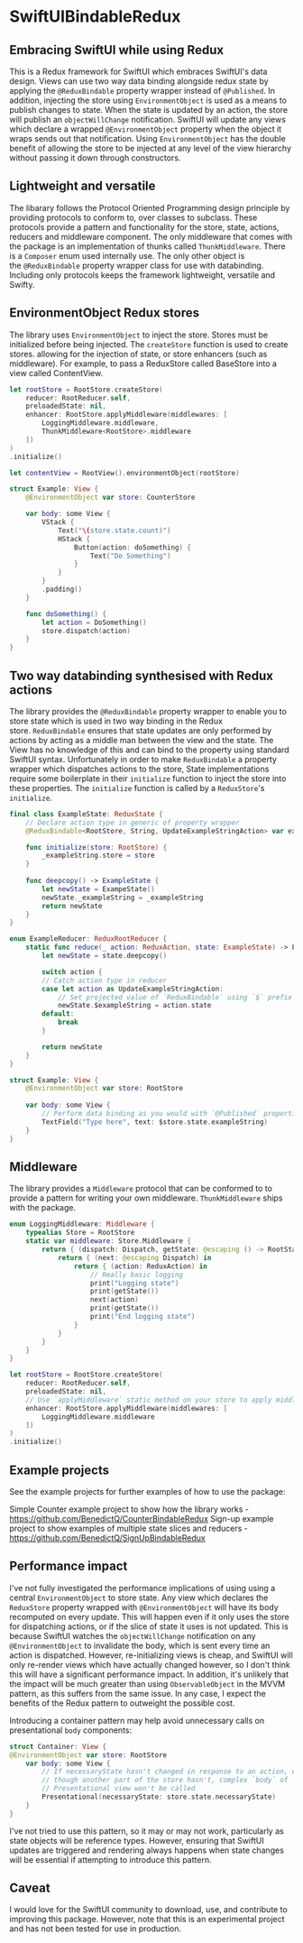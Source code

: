 # SwiftUIBindableRedux

## Embracing SwiftUI while using Redux
This is a Redux framework for SwiftUI which embraces SwiftUI's data design. Views can use two way data binding alongside redux state by applying the `@ReduxBindable` property wrapper instead of `@Published`. In addition, injecting the store using `EnvironmentObject` is used as a means to publish changes to state. When the state is updated by an action, the store will publish an `objectWillChange` notification. SwiftUI will update any views which declare a wrapped `@EnvironmentObject` property when the object it wraps sends out that notification. Using `EnvironmentObject` has the double benefit of allowing the store to be injected at any level of the view hierarchy without passing it down through constructors.

## Lightweight and versatile
The libarary follows the Protocol Oriented Programming design principle by providing protocols to conform to, over classes to subclass. These protocols provide a pattern and functionality for the store, state, actions, reducers and middleware component. The only middleware that comes with the package is an implementation of thunks called `ThunkMiddleware`. There is a `Composer` enum used internally use. The only other object is the `@ReduxBindable` property wrapper class for use with databinding. Including only protocols keeps the framework lightweight, versatile and Swifty.

## EnvironmentObject Redux stores
The library uses `EnvironmentObject` to inject the store. Stores must be initialized before being injected. The `createStore` function is used to create stores. allowing for the injection of state, or store enhancers (such as middleware). For example, to pass a ReduxStore called BaseStore into a view called ContentView.
```swift
let rootStore = RootStore.createStore(
    reducer: RootReducer.self,
    preloadedState: nil,
    enhancer: RootStore.applyMiddleware(middlewares: [
        LoggingMiddleware.middleware,
        ThunkMiddleware<RootStore>.middleware
    ])
)
.initialize()

let contentView = RootView().environmentObject(rootStore)
```

```swift
struct Example: View {
    @EnvironmentObject var store: CounterStore

    var body: some View {
        VStack {
            Text("\(store.state.count)")
            HStack {
                Button(action: doSomething) {
                    Text("Do Something")
                }
            }
        }
        .padding()
    }

    func doSomething() {
        let action = DoSomething()
        store.dispatch(action)
    }
}
```

## Two way databinding synthesised with Redux actions
The library provides the `@ReduxBindable` property wrapper to enable you to store state which is used in two way binding in the Redux store. `ReduxBindable` ensures that state updates are only performed by actions by acting as a middle man between the view and the state. The View has no knowledge of this and can bind to the property using standard SwiftUI syntax. Unfortunately in order to make `ReduxBindable` a property wrapper which dispatches actions to the store, State implementations require some boilerplate in their `initialize` function to inject the store into these properties. The `initialize` function is called by a `ReduxStore`'s `initialize`.

```swift
final class ExampleState: ReduxState {
    // Declare action type in generic of property wrapper
    @ReduxBindable<RootStore, String, UpdateExampleStringAction> var exampleString: String = ""

    func initialize(store: RootStore) {
        _exampleString.store = store
    }
    
    func deepcopy() -> ExampleState {
        let newState = ExampeState()
        newState._exampleString = _exampleString
        return newState
    }
}
```

```swift
enum ExampleReducer: ReduxRootReducer {
    static func reduce(_ action: ReduxAction, state: ExampleState) -> ExampleState {
        let newState = state.deepcopy()

        switch action {
        // Catch action type in reducer
        case let action as UpdateExampleStringAction:
            // Set projected value of `ReduxBindable` using `$` prefix
            newState.$exampleString = action.state
        default:
            break
        }

        return newState
    }
}
```

```swift
struct Example: View {
    @EnvironmentObject var store: RootStore
    
    var body: some View {
        // Perform data binding as you would with `@Published` properties
        TextField("Type here", text: $store.state.exampleString)
    }
}
```

## Middleware

The library provides a `Middleware` protocol that can be conformed to to provide a pattern for writing your own middleware. `ThunkMiddleware` ships with the package.

```swift
enum LoggingMiddleware: Middleware {
    typealias Store = RootStore
    static var middleware: Store.Middleware {
        return { (dispatch: Dispatch, getState: @escaping () -> RootState) in
            return { (next: @escaping Dispatch) in
                return { (action: ReduxAction) in
                    // Really basic logging
                    print("Logging state")
                    print(getState())
                    next(action)
                    print(getState())
                    print("End logging state")
                }
            }
        }
    }
}
```

```swift
let rootStore = RootStore.createStore(
    reducer: RootReducer.self,
    preloadedState: nil,
    // Use `applyMiddleware` static method on your store to apply middleware
    enhancer: RootStore.applyMiddleware(middlewares: [
        LoggingMiddleware.middleware
    ])
)
.initialize()
```

## Example projects
See the example projects for further examples of how to use the package:

Simple Counter example project to show how the library works - https://github.com/BenedictQ/CounterBindableRedux
Sign-up example project to show examples of multiple state slices and reducers - https://github.com/BenedictQ/SignUpBindableRedux

## Performance impact
I've not fully investigated the performance implications of using using a central `EnvironmentObject` to store state. Any view which declares the `ReduxStore` property wrapped with `@EnvironmentObject` will have its body recomputed on every update. This will happen even if it only uses the store for dispatching actions, or if the slice of state it uses is not updated. This is because SwiftUI watches the `objectWillChange` notification on any `@EnvironmentObject` to invalidate the body, which is sent every time an action is dispatched. However, re-initializing views is cheap, and SwiftUI will only re-render views which have actually changed however, so I don't think this will have a significant performance impact. In addition, it's unlikely that the impact will be much greater than using `ObservableObject` in the MVVM pattern, as this suffers from the same issue. In any case, I expect the benefits of the Redux pattern to outweight the possible cost. 

Introducing a container pattern may help avoid unnecessary calls on presentational `body` components:

```swift
struct Container: View {
@EnvironmentObject var store: RootStore
    var body: some View {
        // If necessaryState hasn't changed in response to an action, even
        // though another part of the store hasn't, complex `body` of 
        // Presentational view won't be called
        Presentational(necessaryState: store.state.necessaryState)
    }
}
```

I've not tried to use this pattern, so it may or may not work, particularly as state objects will be reference types. However, ensuring that SwiftUI updates are triggered and rendering always happens when state changes will be essential if attempting to introduce this pattern.

## Caveat
I would love for the SwiftUI community to download, use, and contribute to improving this package. However, note that this is an experimental project and has not been tested for use in production.
